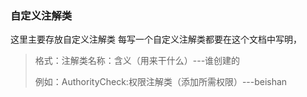 ### 自定义注解类
这里主要存放自定义注解类
每写一个自定义注解类都要在这个文档中写明，
 > 格式：注解类名称：含义（用来干什么）---谁创建的
 > 
 > 例如：AuthorityCheck:权限注解类（添加所需权限）---beishan